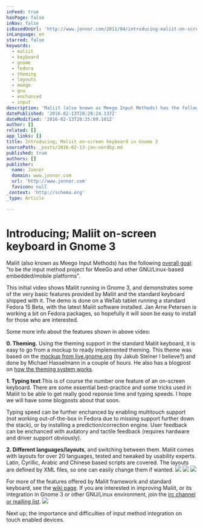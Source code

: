 ```yaml
---
inFeed: true
hasPage: false
inNav: false
isBasedOnUrl: 'http://www.jonnor.com/2011/04/introducing-maliit-on-screen-keyboard-in-gnome-3/'
inLanguage: en
starred: false
keywords:
  - maliit
  - keyboard
  - gnome
  - fedora
  - theming
  - layouts
  - meego
  - gnu
  - enchanced
  - input
description: 'Maliit (also known as Meego Input Methods) has the following overall goal: "to be the input method project for MeeGo and other GNU/Linux-based embedded/mobile platforms". This initial video shows Maliit running in Gnome 3, and demonstrates some of the very basic features provided by Maliit and the standard keyboard shipped with it.'
datePublished: '2016-02-13T20:28:24.137Z'
dateModified: '2016-02-13T20:25:09.101Z'
author: []
related: []
app_links: []
title: Introducing; Maliit on-screen keyboard in Gnome 3
sourcePath: _posts/2016-02-13-jon-nordby.md
published: true
authors: []
publisher:
  name: Jonnor
  domain: www.jonnor.com
  url: 'http://www.jonnor.com'
  favicon: null
_context: 'http://schema.org'
_type: Article

---
```

# Introducing; Maliit on-screen keyboard in Gnome 3

Maliit (also known as Meego Input Methods) has the following [overall goal][0]: "to be _the_ input method project for MeeGo and other GNU/Linux-based embedded/mobile platforms".

This initial video shows Maliit running in Gnome 3, and demonstrates some of the very basic features provided by Maliit and the standard keyboard shipped with it. The demo is done on a WeTab tablet running a standard Fedora 15 Beta, with the latest Maliit software installed. Jan Arne Petersen is working a bit on Fedora packages, so hopefully it will soon be easy to install for those who are interested.

Some more info about the features shown in above video:

**0\. Theming.** Using the theming support in the standard Maliit keyboard, it is easy to go from a mockup to ready implemented theming. This theme was based on the [mockup from live.gnome.org][1] (by Jakub Steiner I believe?) and done by Michael Hasselmann in a couple of hours. He also has a blogpost on [how the theming system works][2].

**1\. Typing text**.This is of course the number one feature of an on-screen keyboard. There are some essential best-practice and some tricks used in Maliit to be able to get really good reponse time and typing speeds. I hope we will have some blogposts about that soon.

Typing speed can be further enchanced by enabling multitouch support (not working out-of-the-box in Fedora due to missing support further down the stack), or by installing a prediction/correction engine. User feedback can be enchanced with audatory and tactile feedback (requires hardware and driver support obviously).

**2\. Different languages/layouts**, and switching between them. Maliit comes with layouts for over 20 languages, tested and tweaked by usability experts. Latin, Cyrillic, Arabic and Chinese based scripts are covered. The layouts are defined by XML files, so one can easily change them if wanted.
[![](http://www.jonnor.com/wp/files/chinese_zhuyin-150x150.png)][3]
[![](http://www.jonnor.com/wp/files/arabic_crop-150x150.png)][4]
[![](http://www.jonnor.com/wp/files/russian_crop-150x150.png)][5]

For more of the features offered by Maliit framework and standard keyboard, see the [wiki page][6]. If you are interested in improving Maliit, or its integration in Gnome 3 or other GNU/Linux environment, join the [irc channel or mailing list][7].
[![](http://www.jonnor.com/wp/wp-content/plugins/flattr/img/flattr-badge-large.png)][8]

Next up; the importance and difficulties of input method integration on touch enabled devices.

[0]: http://wiki.meego.com/Maliit#Goals
[1]: https://live.gnome.org/GnomeShell/Design/Whiteboards/ScreenKeyboard
[2]: http://taschenorakel.de/michael/2011/04/10/customizing-meego-keyboard/
[3]: http://www.jonnor.com/wp/files/chinese_zhuyin.png
[4]: http://www.jonnor.com/wp/files/arabic_crop.png
[5]: http://www.jonnor.com/wp/files/russian_crop.png
[6]: http://wiki.meego.com/Maliit#Features
[7]: http://wiki.meego.com/Maliit#Communication_channels
[8]: http://www.jonnor.com/wp/?flattrss_redirect&id=394&md5=3c8794eadd2099c06b751189e7973bcb